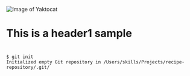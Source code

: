 ![Image of Yaktocat](https://octodex.github.com/images/yaktocat.png)
#
# <h1> This is a header1 sample
#
```
$ git init
Initialized empty Git repository in /Users/skills/Projects/recipe-repository/.git/
```
